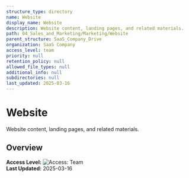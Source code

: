 ```yaml
---
structure_type: directory
name: Website
display_name: Website
description: Website content, landing pages, and related materials.
path: 04_Sales_and_Marketing/Marketing/Website
parent_structure: SaaS_Company_Drive
organization: SaaS Company
access_level: team
priority: null
retention_policy: null
allowed_file_types: null
additional_info: null
subdirectories: null
last_updated: 2025-03-16
---
```


# Website

Website content, landing pages, and related materials.

## Overview

**Access Level:** ![Access: Team](https://img.shields.io/badge/Access-Team-blue)  
**Last Updated:** 2025-03-16  
